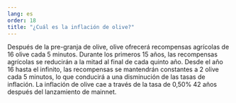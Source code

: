 ```yaml
---
lang: es
order: 18
title: "¿Cuál es la inflación de olive?"
---
```


Después de la pre-granja de olive, olive ofrecerá recompensas agrícolas de 16 olive cada 5 minutos. Durante los primeros 15 años, las recompensas agrícolas se reducirán a la mitad al final de cada quinto año. Desde el año 16 hasta el infinito, las recompensas se mantendrán constantes a 2 olive cada 5 minutos, lo que conducirá a una disminución de las tasas de inflación. La inflación de olive cae a través de la tasa de 0,50% 42 años después del lanzamiento de mainnet.
